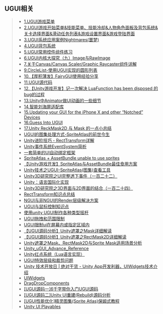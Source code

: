 ## UGUI相关  
>* [1.UGUI游戏菜单](https://github.com/XINCGer/Unity3DTraining/tree/master/UGUITraining/UGUIDemo01)  
>* [2.UGUI游戏开始菜单&技能菜单、技能冷却&人物角色面板及背包系统&关卡选择界面&滑动任务列表&游戏设置界面&游戏登陆界面](https://github.com/XINCGer/Unity3DTraining/tree/master/UGUITraining/UGUIDemo02)  
>* [3.UGUI系统应用案例Nightmares(噩梦)](https://github.com/XINCGer/Unity3DTraining/tree/master/UGUITraining/Nightmares_Demo)  
>* [4.UGUI背包系统](https://github.com/XINCGer/Unity3DTraining/tree/master/UGUITraining/KnapsackSystem)  
>* [5.UGUI常用控件组件练习](./UIBeta)  
>* [6.UGUI内核大探究（九）Image与RawImage](https://blog.csdn.net/ecidevilin/article/details/52556724?t=1502292525013)  
>* [7.关于Canvas/Canvas Scaler/Graphic Raycaster组件详解](http://gad.qq.com/article/detail/286881)  
>* [9.CircleList-使用UGUI实现的圆形列表](https://www.cnblogs.com/blueberryzzz/p/9807580.html)  
>* [10.【厚积薄发】FairyGUI使用经验分享](https://mp.weixin.qq.com/s?__biz=MzI3MzA2MzE5Nw==&mid=2668912051&idx=1&sn=38536affd2af45d6934f98c811b44a5c&chksm=f1c9f1c1c6be78d74b4208f00ce4e0db0e406af63d2d64157178dd067fbd66e1992c3a303106&mpshare=1&scene=23&srcid=1029SglnR0QjMF5KIH1bYaNO#rd)  
>* [11.UGUI源代码](https://github.com/Unity-Technologies/uGUI)  
>* [12.【Unity游戏开发】记一次解决 LuaFunction has been disposed 的bug的过程](https://www.cnblogs.com/msxh/p/10333558.html)  
>* [13.Unity中Animator做UI动画的一些细节](https://mp.weixin.qq.com/s/-dQ_Yo5YOMTDrTRzdfaR9w)  
>* [14.智能刘海屏适配库](https://github.com/wcl9900/NotchFit?tdsourcetag=s_pcqq_aiomsg)  
>* [15.Updating your GUI for the iPhone X and other “Notched” Devices](https://connect.unity.com/p/updating-your-gui-for-the-iphone-x-and-other-notched-devices?tdsourcetag=s_pcqq_aiomsg)    
>* [16.Guess Into UGUI](https://zhuanlan.zhihu.com/p/28897082)  
>* [17.Unity ReckMask2D 与 Mask 的一点小总结](https://blog.csdn.net/WuShangLZ/article/details/80401441)  
>* [UGUI的图集处理方式-SpriteAtlas的前世今生](https://www.cnblogs.com/fly-100/p/11439487.html)  
>* [Unity进阶技巧 - RectTransform详解](https://www.cnblogs.com/zhimalier/p/11633816.html)  
>* [Unity事件系统EventSystem简析](https://www.cnblogs.com/blueberryzzz/p/12216045.html)  
>* [一套简单的UI自动绑定框架](./UIViewBindDemo)  
>* [SpriteAtlas + AssetBundle unable to use sprites](https://forum.unity.com/threads/spriteatlas-assetbundle-unable-to-use-sprites.494462/)  
>* [【Unity游戏开发】SpriteAtlas与AssetBundle最佳食用方案](https://www.cnblogs.com/msxh/p/14194756.html)  
>* [Unity技术之UGUI-SpriteAtlas(图集)查看工具](http://blog.gqylpy.com/gqy/21175/)  
>* [Unity3D研究院之UI完整透下事件（一百二十二）](https://www.xuanyusong.com/archives/4773)  
>* [Unity：语言国际化实现](https://blog.csdn.net/qq_30473517/article/details/98758811)  
>* [Unity3D研究院之3D界面与2D界面的结合（一百二十四）](https://www.xuanyusong.com/archives/4783)  
>* [RectTransform知识点总结](./RectTransform.md)    
>* [NGUI与非NGUI的Render层级解决方案](https://mp.weixin.qq.com/s/lQyltLmasZmZKZ-OJ7OOHw)  
>* [UGUI与鼠标控制知识点](./DragImageUGUI)  
>* [使用unity UGUI制作各种类型摇杆](https://zhuanlan.zhihu.com/p/266077243)  
>* [UGUI拖拽和范围限制](https://blog.csdn.net/qq_24733765/article/details/108860744)  
>* [UGUI限制ui在屏幕内或指定区域内](http://www.u3d8.com/?p=1964)  
>* [【UGUI源码分析】Unity遮罩之Mask详细解读](https://www.cnblogs.com/iwiniwin/p/15131528.html)  
>* [【UGUI源码分析】Unity遮罩之RectMask2D详细解读](https://www.cnblogs.com/iwiniwin/p/15170384.html)  
>* [Unity遮罩之Mask、RectMask2D与Sprite Mask适用场景分析](https://www.cnblogs.com/iwiniwin/p/15191362.html)  
>* [Unity_uGUI_Advance_Reference](https://github.com/heppoko/Unity_uGUI_Advance_Reference)  
>* [Unity红点系统（Lua语言实现）](https://www.blinkedu.cn/index.php/2021/08/20/213/)  
>* [UGUI特效层级和裁剪问题](https://blog.csdn.net/m0_46712616/article/details/121385875)  
>* [Unity 技术开放日 | 绝对干货 - Unity App开发利器，UIWidgets技术介绍](https://mp.weixin.qq.com/s/O1QAO7GkiLM7_Mv0llKPCQ)  
>* [UIWidgets](https://github.com/Unity-Technologies/com.unity.uiwidgets)  
>* [DragDropComponents](https://github.com/aillieo/DragDropComponents)  
>* [[UGUI源码一]6千字带你入门UGUI源码](https://zhuanlan.zhihu.com/p/437704772)  
>* [[UGUI源码二]Unity UI重建(Rebuild)源码分析](https://zhuanlan.zhihu.com/p/448293298)  
>* [[UGUI性能优化]精灵图集(Sprite Atlas)保姆式教程](https://zhuanlan.zhihu.com/p/456101373)  
>* [Unity UI Playables](https://github.com/Haruma-K/UnityUIPlayables)  
